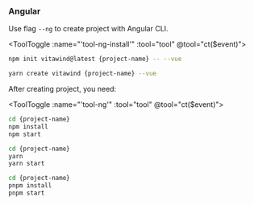 <script>
import Badge from './Badge.vue'
import ToolToggle from './ToolToggle.vue'

export default{
  data () {
    return {
      tool: 'npm',
      test: '<a>123</a>',
      storage: undefined
    }
  },
  mounted () {
    let tool = ''
    if (typeof window !== 'undefined') {
      if(window.localStorage.length>0) {
        tool = window.localStorage.getItem('tool')
      }
    }
    this.tool = tool?tool:'npm';
    this.ct(this.tool)
  },
  methods:{
    ct (event) {
      this.tool = event
      if (typeof window !== 'undefined') {
        window.localStorage.setItem('tool',event)
      }
      // if (this.storage = !) {
      //   this.storage.setItem('tool',event)
      // }
    }
  },
  components: {
    Badge,ToolToggle
  }
}
</script>

### Angular
Use flag `--ng` to create project with Angular CLI.

<ToolToggle :name="'tool-ng-install'" :tool="tool" @tool="ct($event)"><div v-if="tool === 'npm' || tool === 'pnpm'">

```bash
npm init vitawind@latest {project-name} -- --vue
```
</div><div v-if="tool === 'yarn'">

```bash
yarn create vitawind {project-name} --vue
```
</div></ToolToggle>

After creating project, you need:

<ToolToggle :name="'tool-ng'" :tool="tool" @tool="ct($event)"><div v-if="tool === 'npm'">

```bash
cd {project-name}
npm install
npm start
```
</div><div v-if="tool === 'yarn'">

```bash
cd {project-name}
yarn
yarn start
```
</div><div v-if="tool === 'pnpm'">


<component v-html="test">
</component>


```bash
cd {project-name}
pnpm install
pnpm start
```
</div></ToolToggle>